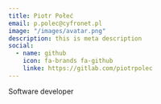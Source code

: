 ```yaml
---
title: Piotr Połeć
email: p.polec@cyfronet.pl
image: "/images/avatar.png"
description: this is meta description
social:
  - name: github
    icon: fa-brands fa-github
    linke: https://gitlab.com/piotrpolec
---
```


Software developer
